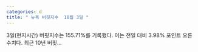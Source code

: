 ```yaml
---
categories: d
title: " 뉴욕 버핏지수  10월 3일 "
---
```

 3일(현지시간) 버핏지수는 155.71%를 기록했다. 이는 전일 대비 3.98% 포인트 오른 수치다. 최근 10년 버핏... 